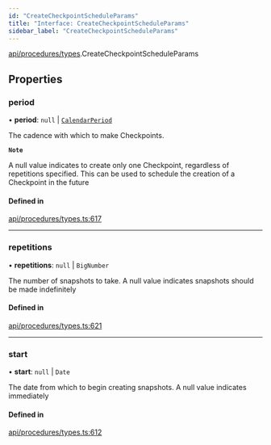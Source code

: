 ```yaml
---
id: "CreateCheckpointScheduleParams"
title: "Interface: CreateCheckpointScheduleParams"
sidebar_label: "CreateCheckpointScheduleParams"
---
```


[api/procedures/types](../../../../../modules/API/Procedures/Types/Types.md).CreateCheckpointScheduleParams

## Properties

### period

• **period**: ``null`` \| [`CalendarPeriod`](../../../../Types/CalendarPeriod/CalendarPeriod.md)

The cadence with which to make Checkpoints.

**`Note`**

A null value indicates to create only one Checkpoint, regardless of repetitions specified. This can be used to schedule the creation of a Checkpoint in the future

#### Defined in

[api/procedures/types.ts:617](https://github.com/PolymeshAssociation/polymesh-sdk/blob/2d3ac2aea/src/api/procedures/types.ts#L617)

___

### repetitions

• **repetitions**: ``null`` \| `BigNumber`

The number of snapshots to take. A null value indicates snapshots should be made indefinitely

#### Defined in

[api/procedures/types.ts:621](https://github.com/PolymeshAssociation/polymesh-sdk/blob/2d3ac2aea/src/api/procedures/types.ts#L621)

___

### start

• **start**: ``null`` \| `Date`

The date from which to begin creating snapshots. A null value indicates immediately

#### Defined in

[api/procedures/types.ts:612](https://github.com/PolymeshAssociation/polymesh-sdk/blob/2d3ac2aea/src/api/procedures/types.ts#L612)
